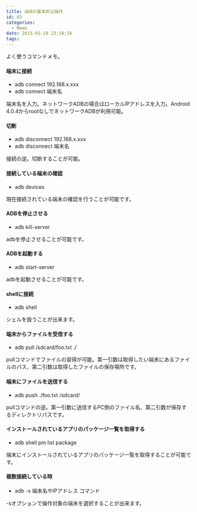 ```yaml
---
title: ADBの基本的な操作
id: 63
categories:
  - Memo
date: 2015-01-18 23:34:34
tags:
---
```


よく使うコマンドメモ。

<!--more-->

#### 端末に接続

- adb connect 192.168.x.xxx
- adb connect 端末名

端末名を入力。ネットワークADBの場合はローカルIPアドレスを入力。Android 4.0.4からrootなしでネットワークADBが利用可能。

#### 切断

- adb disconnect 192.168.x.xxx
- adb disconnect 端末名

接続の逆。切断することが可能。

#### 接続している端末の確認

- adb devices

現在接続されている端末の確認を行うことが可能です。

#### ADBを停止させる

- adb kill-server

adbを停止させることが可能です。

#### ADBを起動する

- adb start-server

adbを起動させることが可能です。

#### shellに接続

- adb shell

シェルを扱うことが出来ます。

#### 端末からファイルを受信する

- adb pull /sdcard/foo.txt ./

pullコマンドでファイルの習得が可能。第一引数は取得したい端末にあるファイルのパス、第二引数は取得したファイルの保存場所です。

#### 端末にファイルを送信する

- adb push ./foo.txt /sdcard/

pullコマンドの逆。第一引数に送信するPC側のファイル名、第二引数が保存するディレクトリパスです。

#### インストールされているアプリのパッケージ一覧を取得する

- adb shell pm list package

端末にインストールされているアプリのパッケージ一覧を取得することが可能です。

#### 複数接続している時

- adb -s 端末名やIPアドレス コマンド

-sオプションで操作対象の端末を選択することが出来ます。
